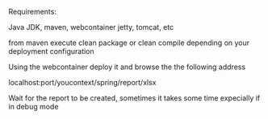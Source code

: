    Requirements:
   
   Java JDK, maven, webcontainer jetty, tomcat, etc
   
   from maven execute clean package or clean compile depending on your deployment configuration
   
   Using the webcontainer deploy it and browse the the following address
   
   localhost:port/youcontext/spring/report/xlsx
   
   Wait for the report to be created, sometimes it takes some time expecially if in debug mode
